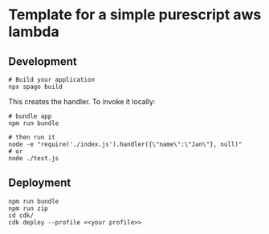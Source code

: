 # Template for a simple purescript aws lambda

## Development
```
# Build your application
npx spago build
```
This creates the handler. To invoke it locally: 
```
# bundle app
npm run bundle 

# then run it
node -e "require('./index.js').handler({\"name\":\"Jan\"}, null)"
# or 
node ./test.js
```

## Deployment
```
npm run bundle
npm run zip
cd cdk/
cdk deploy --profile <<your profile>>
```